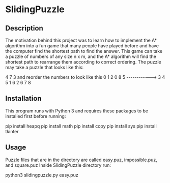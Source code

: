 # SlidingPuzzle

## Description

The motivation behind this project was to learn how to implement the A* algorithm into a fun game that many people have played before
and have the computer find the shortest path to find the answer. This game can take a puzzle of numbers of any size n x m, and the A* 
algorithm will find the shortest path to rearrange them according to correct ordering. 
The puzzle may take a puzzle that looks like this:

4 7 3    and reorder the numbers to look like this       0 1 2
0 8 5               ------------>                        3 4 5
1 6 2                                                    6 7 8


## Installation

This program runs with Python 3 and requires these packages to be installed first before running:

pip install heapq
pip install math
pip install copy
pip install sys
pip install tkinter

## Usage

Puzzle files that are in the directory are called easy.puz, impossible.puz, and square.puz
Inside SlidingPuzzle directory run:

python3 slidingpuzzle.py easy.puz

